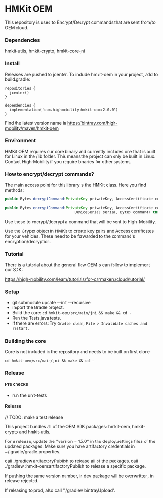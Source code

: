 # HMKit OEM

This repository is used to Encrypt/Decrypt commands that are sent from/to OEM cloud.

### Dependencies

hmkit-utils, hmkit-crypto, hmkit-core-jni

### Install

Releases are pushed to jcenter. To include hmkit-oem in your project, add to build.gradle:

```
repositories {
  jcenter()
}

dependencies {
  implementation('com.highmobility:hmkit-oem:2.0.0')
}
```

Find the latest version name in https://bintray.com/high-mobility/maven/hmkit-oem

### Environment

HMKit OEM requires our core binary and currently includes one that is built for Linux in the /lib folder.
This means the project can only be built in Linux. Contact High-Mobility if you require binaries for other
systems.

### How to encrypt/decrypt commands?

The main access point for this library is the HMKit class. Here you find methods:

```java
public Bytes decryptCommand(PrivateKey privateKey, AccessCertificate certificate, Bytes command) throws CryptoException
```

```java
public Bytes encryptCommand(PrivateKey privateKey, AccessCertificate certificate, Bytes nonce,
                                DeviceSerial serial, Bytes command) throws CryptoException
```

Use these to encrypt/decrypt a command that will be sent to High-Mobility.

Use the Crypto object in HMKit to create key pairs and Access certificates for your vehicles. 
These need to be forwarded to the command's encryption/decryption.

### Tutorial

There is a tutorial about the general flow OEM-s can follow to implement our SDK:

https://high-mobility.com/learn/tutorials/for-carmakers/cloud/tutorial/


### 
### Setup

* git submodule update --init --recursive
* import the Gradle project.
* Build the core: `cd hmkit-oem/src/main/jni && make && cd -`
* Run the Tests.java tests.
* If there are errors: Try `Gradle clean`, `File > Invalidate caches and restart`.


### Building the core
Core is not included in the repository and needs to be built on first clone
```
cd hmkit-oem/src/main/jni && make && cd -
```

### Release

#### Pre checks

* run the unit-tests

#### Release

// TODO: make a test release

This project bundles all of the OEM SDK packages: hmkit-oem, hmkit-crypto and hmkit-utils.

For a release, update the "version = 1.5.0" in the deploy.settings files of the updated packages.
Make sure you have artifactory credentials in ~/.gradle/gradle.properties.

call ./gradlew artifactoryPublish to release all of the packages.
call ./gradlew :hmkit-oem:artifactoryPublish to release a specific package.

If pushing the same version number, in dev package will be overwritten, in release rejected.

If releasing to prod, also call "./gradlew bintrayUpload".